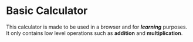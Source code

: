 # Basic Calculator

This calculator is made to be used in a browser and for **_learning_** purposes.
It only contains low level operations such as **addition** and **multiplication**.
